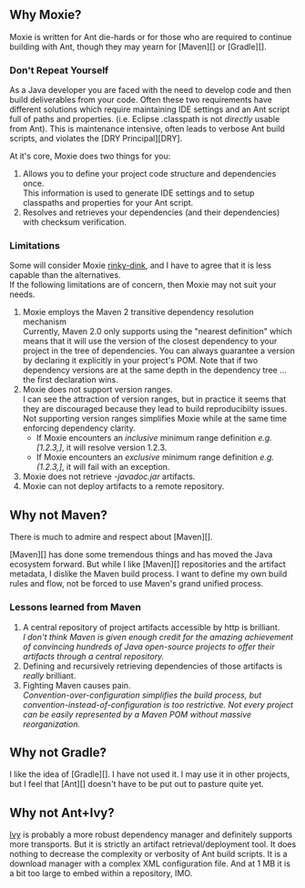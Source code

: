 ## Why Moxie?

Moxie is written for Ant die-hards or for those who are required to continue building with Ant, though they may yearn for [Maven][] or [Gradle][].

### Don't Repeat Yourself

As a Java developer you are faced with the need to develop code and then build deliverables from your code.  Often these two requirements have different solutions which require maintaining IDE settings and an Ant script full of paths and properties.  (i.e. Eclipse .classpath is not *directly* usable from Ant).  This is maintenance intensive, often leads to verbose Ant build scripts, and violates the [DRY Principal][DRY].

At it's core, Moxie does two things for you:

1. Allows you to define your project code structure and dependencies once.  
   This information is used to generate IDE settings and to setup classpaths and properties for your Ant script.
2. Resolves and retrieves your dependencies (and their dependencies) with checksum verification.

### Limitations

Some will consider Moxie [rinky-dink](http://www.merriam-webster.com/dictionary/rinky-dink), and I have to agree that it is less capable than the alternatives.  
If the following limitations are of concern, then Moxie may not suit your needs. 

1. Moxie employs the Maven 2 transitive dependency resolution mechanism<div class="alert alert-info">Currently, Maven 2.0 only supports using the "nearest definition" which means that it will use the version of the closest dependency to your project in the tree of dependencies. You can always guarantee a version by declaring it explicitly in your project's POM. Note that if two dependency versions are at the same depth in the dependency tree ... the first declaration wins.</div>
2. Moxie does not support version ranges.  
I can see the attraction of version ranges, but in practice it seems that they are discouraged because they lead to build reproducibilty issues.  Not supporting version ranges simplifies Moxie while at the same time enforcing dependency clarity.  
    - If Moxie encounters an *inclusive* minimum range definition *e.g. [1.2.3,]*, it will resolve version 1.2.3.
	- If Moxie encounters an *exclusive* minimum range definition *e.g. (1.2.3,]*, it will fail with an exception.
3. Moxie does not retrieve *-javadoc.jar* artifacts.
4. Moxie can not deploy artifacts to a remote repository.

## Why not Maven?

There is much to admire and respect about [Maven][].

[Maven][] has done some tremendous things and has moved the Java ecosystem forward.  But while I like [Maven][] repositories and the artifact metadata, I dislike the Maven build process.  I want to define my own build rules and flow, not be forced to use Maven's grand unified process.

### Lessons learned from Maven

1. A central repository of project artifacts accessible by http is brilliant.  
*I don't think Maven is given enough credit for the amazing achievement of convincing hundreds of Java open-source projects to offer their artifacts through a central repository.*
2. Defining and recursively retrieving dependencies of those artifacts is *really* brilliant.
3. Fighting Maven causes pain.  
<em>Convention-over-configuration simplifies the build process, but convention-instead-of-configuration is too restrictive.  Not every project can be easily represented by a Maven POM without massive reorganization.</em>

## Why not Gradle?

I like the idea of [Gradle][].  I have not used it.  I may use it in other projects, but I feel that [Ant][] doesn't have to be put out to pasture quite yet.

## Why not Ant+Ivy?

[Ivy](http://ant.apache.org/ivy) is probably a more robust dependency manager and definitely supports more transports.  But it is strictly an artifact retrieval/deployment tool.  It does nothing to decrease the complexity or verbosity of Ant build scripts.  It is a download manager with a complex XML configuration file.  And at 1 MB it is a bit too large to embed within a repository, IMO.
